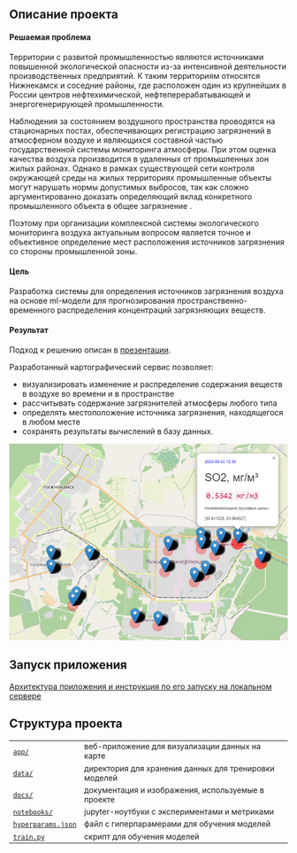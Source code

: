 ## Описание проекта  
#### Решаемая проблема

Территории с развитой промышленностью являются источниками повышенной экологической опасности
из-за интенсивной деятельности производственных предприятий.
К таким территориям относятся Нижнекамск и соседние районы,
где расположен один из крупнейших в России центров нефтехимической, нефтеперерабатывающей и энергогенерирующей промышленности.

Наблюдения за состоянием воздушного пространства проводятся на стационарных постах,
обеспечивающих регистрацию загрязнений в атмосферном воздухе
и являющихся составной частью государственной системы мониторинга атмосферы.
При этом оценка качества воздуха производится в удаленных от промышленных зон жилых районах. 
Однако в рамках существующей сети контроля окружающей среды на жилых территориях
промышленные объекты могут нарушать нормы допустимых выбросов,
так как сложно аргументированно доказать определяющий вклад конкретного промышленного объекта в общее загрязнение .

Поэтому при организации комплексной системы экологического мониторинга воздуха актуальным вопросом
является точное и объективное определение мест расположения источников загрязнения со стороны промышленной зоны.

#### Цель
Разработка системы для определения источников загрязнения воздуха
на основе ml-модели для прогнозирования пространственно-временного распределения концентраций загрязняющих веществ.

#### Результат
Подход к решению описан в [презентации](https://github.com/Svkhorol/Air_Pollution_Nizhnekamsk/blob/main/docs/approach.pdf).

Разработанный картографический сервис позволяет:
- визуализировать изменение и распределение содержания веществ в воздухе во времени и в пространстве
- рассчитывать содержание загрязнителей атмосферы любого типа
- определять местоположение источника загрязнения, находящегося в любом месте
- сохранять результаты вычислений в базу данных.

![img.png](docs/img.png)

## Запуск приложения
[Архитектура приложения и инструкция по его запуску на локальном сервере](app/readme.md)

## Структура проекта
|      |     | 
|-------------|-------------| 
| [`app/`](https://github.com/Svkhorol/Air_Pollution_Nizhnekamsk/tree/main/app)  | веб-приложение для визуализации данных на карте  | 
| [`data/`](data)        | директория для хранения данных для тренировки моделей   | 
| [`docs/`](https://github.com/Svkhorol/Air_Pollution_Nizhnekamsk/tree/main/docs)   | документация и изображения, используемые в проекте  | 
| [`notebooks/`](https://github.com/Svkhorol/Air_Pollution_Nizhnekamsk/tree/main/notebooks)  | jupyter-ноутбуки с экспериментами и метриками    | 
| [`hyperparams.json`](https://github.com/Svkhorol/Air_Pollution_Nizhnekamsk/blob/main/hyperparams.json)       | файл с гиперпарамерами для обучения моделей    | 
| [`train.py`](https://github.com/Svkhorol/Air_Pollution_Nizhnekamsk/blob/main/train.py)   | скрипт для обучения моделей     | 
